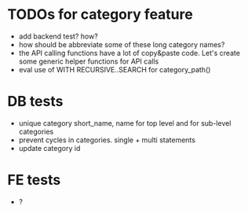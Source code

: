 
TODOs for category feature
==========================

- add backend test? how?
- how should be abbreviate some of these long category names?
- the API calling functions have a lot of copy&paste code. Let's create some generic helper functions for API calls
- eval use of WITH RECURSIVE..SEARCH for category_path()

DB tests
========

- unique category short_name, name for top level and for sub-level categories
- prevent cycles in categories. single + multi statements
- update category id

FE tests
========

- ?
